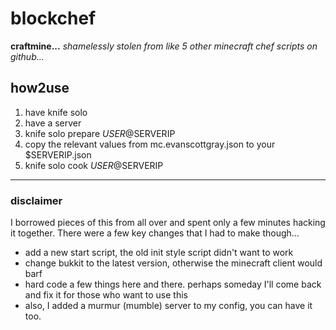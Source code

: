 blockchef
=========

**craftmine...** _shamelessly stolen from like 5 other minecraft chef scripts on github..._

## how2use ##
1. have knife solo
2. have a server
3. knife solo prepare $USER@$SERVERIP
4. copy the relevant values from mc.evanscottgray.json to your $SERVERIP.json
5. knife solo cook $USER@$SERVERIP

***

### disclaimer ###

I borrowed pieces of this from all over and spent only a few minutes hacking it together. There were a few key changes that I had to make though...
- add a new start script, the old init style script didn't want to work
- change bukkit to the latest version, otherwise the minecraft client would barf
- hard code a few things here and there. perhaps someday I'll come back and fix it for those who want to use this
- also, I added a murmur (mumble) server to my config, you can have it too.
